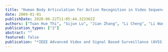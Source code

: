 ```yaml
---
title: "Human Body Articulation for Action Recognition in Video Sequences"
date: 2009-01-01
publishDate: 2020-06-22T11:05:44.323362Z
authors: ["Tuan Hue Thi", "Sijun Lu", "Jian Zhang", "Li Cheng", "Li Wang"]
publication_types: ["2"]
abstract: ""
featured: false
publication: "*IEEE Advanced Video and Signal Based Surveillance (AVSS)*"
---
```


